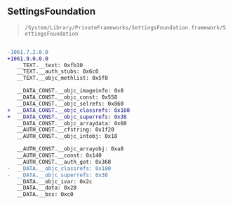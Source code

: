 ## SettingsFoundation

> `/System/Library/PrivateFrameworks/SettingsFoundation.framework/SettingsFoundation`

```diff

-1061.7.2.0.0
+1061.9.0.0.0
   __TEXT.__text: 0xfb10
   __TEXT.__auth_stubs: 0x6c0
   __TEXT.__objc_methlist: 0x5f8

   __DATA_CONST.__objc_imageinfo: 0x8
   __DATA_CONST.__objc_const: 0x558
   __DATA_CONST.__objc_selrefs: 0x860
+  __DATA_CONST.__objc_classrefs: 0x180
+  __DATA_CONST.__objc_superrefs: 0x38
   __DATA_CONST.__objc_arraydata: 0x60
   __AUTH_CONST.__cfstring: 0x1f20
   __AUTH_CONST.__objc_intobj: 0x18

   __AUTH_CONST.__objc_arrayobj: 0xa8
   __AUTH_CONST.__const: 0x140
   __AUTH_CONST.__auth_got: 0x368
-  __DATA.__objc_classrefs: 0x180
-  __DATA.__objc_superrefs: 0x38
   __DATA.__objc_ivar: 0x2c
   __DATA.__data: 0x28
   __DATA.__bss: 0xc0

```

